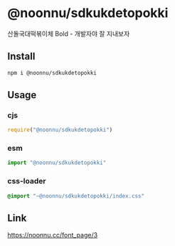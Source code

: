# @noonnu/sdkukdetopokki
산돌국대떡볶이체 Bold - 개발자야 잘 지내보자

## Install
```sh
npm i @noonnu/sdkukdetopokki
```
## Usage
### cjs
```js
require("@noonnu/sdkukdetopokki")
```
### esm
```js
import "@noonnu/sdkukdetopokki"
```
### css-loader
```css
@import "~@noonnu/sdkukdetopokki/index.css"
```

## Link
https://noonnu.cc/font_page/3
